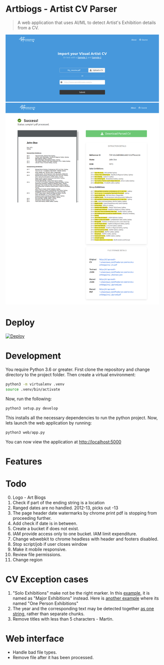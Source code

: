 # Artbiogs - Artist CV Parser

> A web application that uses AI/ML to detect Artist's Exhibition details from a CV.

![](screenshot1.png)
![](screenshot2.png)

# Deploy

[![Deploy](https://www.herokucdn.com/deploy/button.svg)](https://heroku.com/deploy)

# Development

You require Python 3.6 or greater. First clone the repository and change directory to the project folder. Then create a virtual environment:

```bash
python3 -m virtualenv .venv
source .venv/bin/activate
```

Now, run the following:

```bash
python3 setup.py develop
```

This installs all the necessary dependencies to run the python project. Now, lets launch the web application by running:

```bash
python3 web/app.py
```

You can now view the application at [http://localhost:5000](localhost:5000)

# Features

# Todo

0. Logo - Art Biogs
1. Check if part of the ending string is a location
2. Ranged dates are no handled. 2012-13, picks out -13
3. The page header date watermarks by chrome print pdf is stopping from proceeding further.
4. Add check if date is in between.
5. Create a bucket if does not exist.
6. IAM provide access only to one bucket. IAM limit expenditure.
7. Change wbwebkit to chrome headless with header and footers disabled.
8. Stop script/job if user closes window
9. Make it mobile responsive.
10. Review file permissions.
11. Change region

# CV Exception cases

1. "Solo Exhibitions" make not be the right marker. In this [example](https://annaglynn.com/cv.html), it is named as "Major Exhibitions" instead. Here is [another example](http://pennymason.com.au/cv) where its named "One Person Exhibitions"
2. The year and the corresponding text may be detected together [as one string](https://annaglynn.com/cv.html), rather than separate chunks.
3. Remove titles with less than 5 characters - Martin.

# Web interface

- Handle bad file types.
- Remove file after it has been processed.
